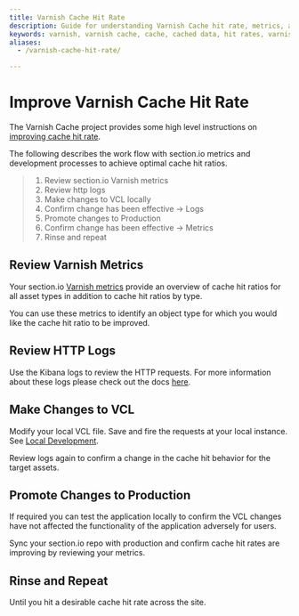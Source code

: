 ```yaml
---
title: Varnish Cache Hit Rate
description: Guide for understanding Varnish Cache hit rate, metrics, and logs.
keywords: varnish, varnish cache, cache, cached data, hit rates, varnish hit rates, vcl, varnish configuration language, metrics
aliases:
  - /varnish-cache-hit-rate/

---
```

Improve Varnish Cache Hit Rate
==============================

The Varnish Cache project provides some high level instructions on [improving cache hit rate](https://varnish-cache.org/docs/4.0/users-guide/increasing-your-hitrate.html).

The following describes the work flow with section.io metrics and development processes to achieve optimal cache hit ratios.

> 1.  Review section.io Varnish metrics
> 2.  Review http logs
> 3.  Make changes to VCL locally
> 4.  Confirm change has been effective -> Logs
> 5.  Promote changes to Production
> 6.  Confirm change has been effective -> Metrics
> 7.  Rinse and repeat

Review Varnish Metrics
----------------------

Your section.io [Varnish metrics](/docs/metrics-overview/) provide an overview of cache hit ratios for all asset types in addition to cache hit ratios by type.

You can use these metrics to identify an object type for which you would like the cache hit ratio to be improved.

Review HTTP Logs
----------------

Use the Kibana logs to review the HTTP requests. For more information about these logs please check out the docs [here](/docs/logs/).

Make Changes to VCL
------------------

Modify your local VCL file. Save and fire the requests at your local instance. See [Local Development](/docs/local-development/).

Review logs again to confirm a change in the cache hit behavior for the target assets.

Promote Changes to Production
-----------------------------

If required you can test the application locally to confirm the VCL changes have not affected the functionality of the application adversely for users.

Sync your section.io repo with production and confirm cache hit rates are improving by reviewing your metrics.

Rinse and Repeat
----------------

Until you hit a desirable cache hit rate across the site.
